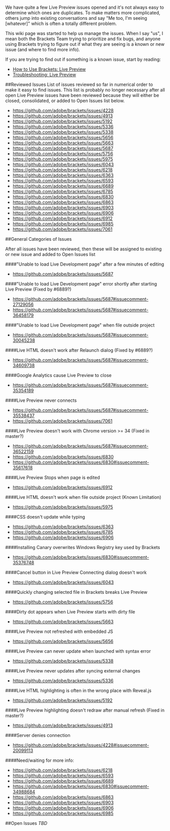We have quite a few Live Preview issues opened and it's not always easy to determine which ones are duplicates. To make matters more complicated, others jump into existing conversations and say "Me too, I'm seeing [whatever]" which is often a totally different problem.

This wiki page was started to help us manage the issues. When I say "us", I mean both the Brackets Team trying to prioritize and fix bugs, and anyone using Brackets trying to figure out if what they are seeing is a known or new issue (and where to find more info).

If you are trying to find out if something is a known issue, start by reading:
* [How to Use Brackets: Live Preview](https://github.com/adobe/brackets/wiki/How-to-Use-Brackets#wiki-live-preview)
* [Troubleshooting: Live Preview](https://github.com/adobe/brackets/wiki/Troubleshooting#wiki--live-preview-isnt-working)

##Reviewed Issues
List of issues reviewed so far in numerical order to make it easy to find issues. This list is probably no longer necessary after all open Live Preview issues have been reviewed because they will either be closed, consolidated, or added to Open Issues list below.
- https://github.com/adobe/brackets/issues/4228
- https://github.com/adobe/brackets/issues/4913
- https://github.com/adobe/brackets/issues/5192
- https://github.com/adobe/brackets/issues/5336
- https://github.com/adobe/brackets/issues/5338
- https://github.com/adobe/brackets/issues/5656
- https://github.com/adobe/brackets/issues/5663
- https://github.com/adobe/brackets/issues/5687
- https://github.com/adobe/brackets/issues/5756
- https://github.com/adobe/brackets/issues/5975
- https://github.com/adobe/brackets/issues/6043
- https://github.com/adobe/brackets/issues/6218
- https://github.com/adobe/brackets/issues/6363
- https://github.com/adobe/brackets/issues/6593
- https://github.com/adobe/brackets/issues/6689
- https://github.com/adobe/brackets/issues/6785
- https://github.com/adobe/brackets/issues/6830
- https://github.com/adobe/brackets/issues/6863
- https://github.com/adobe/brackets/issues/6903
- https://github.com/adobe/brackets/issues/6906
- https://github.com/adobe/brackets/issues/6912
- https://github.com/adobe/brackets/issues/6985
- https://github.com/adobe/brackets/issues/7061

##General Categories of Issues

After all issues have been reviewed, then these will be assigned to existing or new issue and added to Open Issues list

####"Unable to load Live Development page" after a few minutes of editing
- https://github.com/adobe/brackets/issues/5687

####"Unable to load Live Development page" error shortly after starting Live Preview
(Fixed by #6889?)
- https://github.com/adobe/brackets/issues/5687#issuecomment-27129056
- https://github.com/adobe/brackets/issues/5687#issuecomment-36458179

####"Unable to load Live Development page" when file outside project
- https://github.com/adobe/brackets/issues/5687#issuecomment-30045238

####Live HTML doesn't work after Relaunch dialog
(Fixed by #6889?)
- https://github.com/adobe/brackets/issues/5687#issuecomment-34609738

####Google Analytics cause Live Preview to close
- https://github.com/adobe/brackets/issues/5687#issuecomment-35354189

####Live Preview never connects
- https://github.com/adobe/brackets/issues/5687#issuecomment-35538437
- https://github.com/adobe/brackets/issues/7061

####Live Preview doesn't work with Chrome version >= 34
(Fixed in master?)
- https://github.com/adobe/brackets/issues/5687#issuecomment-36522159
- https://github.com/adobe/brackets/issues/6830
- https://github.com/adobe/brackets/issues/6830#issuecomment-35617618

####Live Preview Stops when page is edited
- https://github.com/adobe/brackets/issues/6912

####Live HTML doesn't work when file outside project (Known Limitation)
- https://github.com/adobe/brackets/issues/5975

####CSS doesn't update while typing
- https://github.com/adobe/brackets/issues/6363
- https://github.com/adobe/brackets/issues/6785
- https://github.com/adobe/brackets/issues/6906

####Installing Canary overwrites Windows Registry key used by Brackets
- https://github.com/adobe/brackets/issues/6830#issuecomment-35376748

####Cancel button in Live Preview Connecting dialog doesn't work
- https://github.com/adobe/brackets/issues/6043

####Quickly changing selected file in Brackets breaks Live Preview
- https://github.com/adobe/brackets/issues/5756

####Dirty dot appears when Live Preview starts with dirty file
- https://github.com/adobe/brackets/issues/5663

####Live Preview not refreshed with embedded JS
- https://github.com/adobe/brackets/issues/5656

####Live Preview can never update when launched with syntax error
- https://github.com/adobe/brackets/issues/5338

####Live Preview never updates after syncing external changes
- https://github.com/adobe/brackets/issues/5336

####Live HTML highlighting is often in the wrong place with Reveal.js
- https://github.com/adobe/brackets/issues/5192

####Live Preview highlighting doesn't redraw after manual refresh
(Fixed in master?)
- https://github.com/adobe/brackets/issues/4913

####Server denies connection
- https://github.com/adobe/brackets/issues/4228#issuecomment-20099113

####Need/waiting for more info:
- https://github.com/adobe/brackets/issues/6218
- https://github.com/adobe/brackets/issues/6593
- https://github.com/adobe/brackets/issues/6689
- https://github.com/adobe/brackets/issues/6830#issuecomment-34988684
- https://github.com/adobe/brackets/issues/6863
- https://github.com/adobe/brackets/issues/6903
- https://github.com/adobe/brackets/issues/6906
- https://github.com/adobe/brackets/issues/6985

##Open Issues
_TBD_
